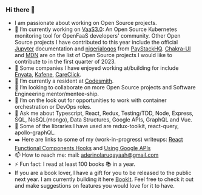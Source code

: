 ### Hi there 👋

- I am passionate about working on Open Source projects.
- 🔭 I’m currently working on [VaaS3.0](https://github.com/oslabs-beta/VaaS): An Open Source Kubernetes monitoring tool for OpenFaaS developers' community. Other Open Source projects I have contributed to this year include the official [Jupyter](https://github.com/jupyterhub/jupyterhub) documentation and [nigerialogos](https://github.com/PaystackHQ/nigerialogos) from [PayStackHQ](https://github.com/PaystackHQ). [Chakra-UI](https://github.com/chakra-ui/chakra-ui) and [MDN](https://github.com/mdn) are on the list of Open Source projects I would like to contribute to in the first quarter of 2023.
- :office: Some companies I have enjoyed working at/building for include [Enyata](https://www.enyata.com/), [Kafene](https://www.linkedin.com/company/kafene/), [CareClick](https://www.linkedin.com/company/careclick-technologies/). 
- 🌱 I’m currently a resident at [Codesmith](https://www.codesmith.io/).
- 👯 I’m looking to collaborate on more Open Source projects and Software Engineering mentor/mentee-ship.
- 🤔 I’m on the look out for opportunities to work with container orchestration or DevOps roles.
- 💬 Ask me about Typescript, React, Redux, Testing/TDD, Node, Express, SQL, NoSQL(mongo), Data Structures, Google APIs, GraphQL and Vue.
- :wrench: Some of the libraries I have used are redux-toolkit, react-query, apollo-graphQL.
- :black_nib: Here are links to some of my (work-in-progress) writeups: [React Functional Components Hooks](https://medium.com/@ruqayaah_aderinola/react-functional-components-hooks-f6b40a983583) and [Using Google APIs](https://medium.com/@ruqayaah_aderinola/using-google-api-google-calendar-api-as-a-case-study-cfb0b22654a1)
- 📫 How to reach me: mail: aderinolaruqayaah@gmail.com
- ⚡ Fun fact: I read at least 100 books :books: in a year.
- If you are a book lover, I have a gift for you to be released to the public next year. I am currently building it here [BookIt](https://github.com/ruqayaahh/BookIt). Feel free to check it out and make suggestions on features you would love for it to have. 
